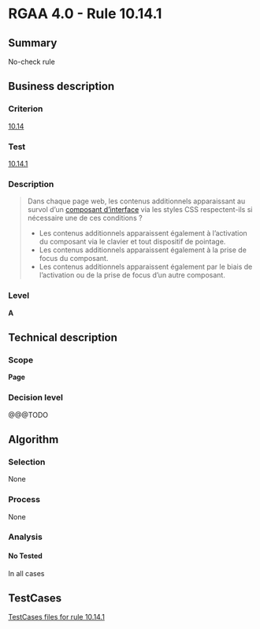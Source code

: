 # RGAA 4.0 - Rule 10.14.1

## Summary
No-check rule


## Business description

### Criterion
[10.14](https://www.numerique.gouv.fr/publications/rgaa-accessibilite/methode/criteres/#crit-10-14)

### Test
[10.14.1](https://www.numerique.gouv.fr/publications/rgaa-accessibilite/methode/criteres/#test-10-14-1)

### Description
> Dans chaque page web, les contenus additionnels apparaissant au survol d’un [composant d’interface](https://www.numerique.gouv.fr/publications/rgaa-accessibilite/methode/glossaire/#composant-d-interface) via les styles CSS respectent-ils si nécessaire une de ces conditions ?
> 
> * Les contenus additionnels apparaissent également à l’activation du composant via le clavier et tout dispositif de pointage.
> * Les contenus additionnels apparaissent également à la prise de focus du composant.
> * Les contenus additionnels apparaissent également par le biais de l’activation ou de la prise de focus d’un autre composant.

### Level
**A**


## Technical description

### Scope
**Page**

### Decision level
@@@TODO


## Algorithm

### Selection
None

### Process
None

### Analysis

#### No Tested
In all cases


##  TestCases

[TestCases files for rule 10.14.1](https://gitlab.com/asqatasun/Asqatasun/-/tree/v5/rules/rules-rgaa4.0/src/test/resources/testcases/rgaa40//Rgaa40Rule101401/)


